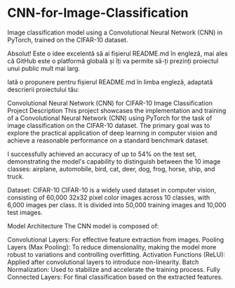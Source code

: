 # CNN-for-Image-Classification
Image classification model using a Convolutional Neural Network (CNN) in PyTorch, trained on the CIFAR-10 dataset.

Absolut! Este o idee excelentă să ai fișierul README.md în engleză, mai ales că GitHub este o platformă globală și îți va permite să-ți prezinți proiectul unui public mult mai larg.

Iată o propunere pentru fișierul README.md în limba engleză, adaptată descrierii proiectului tău:

Convolutional Neural Network (CNN) for CIFAR-10 Image Classification
Project Description
This project showcases the implementation and training of a Convolutional Neural Network (CNN) using PyTorch for the task of image classification on the CIFAR-10 dataset. The primary goal was to explore the practical application of deep learning in computer vision and achieve a reasonable performance on a standard benchmark dataset.

I successfully achieved an accuracy of up to 54% on the test set, demonstrating the model's capability to distinguish between the 10 image classes: airplane, automobile, bird, cat, deer, dog, frog, horse, ship, and truck.

Dataset: CIFAR-10
CIFAR-10 is a widely used dataset in computer vision, consisting of 60,000 32x32 pixel color images across 10 classes, with 6,000 images per class. It is divided into 50,000 training images and 10,000 test images.

Model Architecture
The CNN model is composed of:

Convolutional Layers: For effective feature extraction from images.
Pooling Layers (Max Pooling): To reduce dimensionality, making the model more robust to variations and controlling overfitting.
Activation Functions (ReLU): Applied after convolutional layers to introduce non-linearity.
Batch Normalization: Used to stabilize and accelerate the training process.
Fully Connected Layers: For final classification based on the extracted features.
